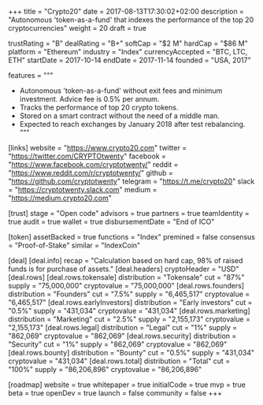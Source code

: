 +++
title = "Crypto20"
date = 2017-08-13T17:30:02+02:00
description = "Autonomous 'token-as-a-fund' that indexes the performance of the top 20 cryptocurrencies"
weight = 20
draft = true

trustRating = "B"
dealRating = "B+"
softCap = "$2 M"
hardCap = "$86 M"
platform = "Ethereum"
industry = "Index"
currencyAccepted = "BTC, LTC, ETH"
startDate = 2017-10-14
endDate = 2017-11-14
founded = "USA, 2017"

features = """
- Autonomous 'token-as-a-fund' without exit fees and minimum investment. Advice fee is 0.5% per annum.
- Tracks the performance of top 20 crypto tokens. 
- Stored on a smart contract without the need of a middle man.
- Expected to reach exchanges by January 2018 after test rebalancing.
"""

[links]
  website = "https://www.crypto20.com"
  twitter = "https://twitter.com/CRYPTOtwenty"
  facebook = "https://www.facebook.com/cryptotwenty/"
  reddit = "https://www.reddit.com/r/cryptotwenty/"
  github = "https://github.com/cryptotwenty"
  telegram = "https://t.me/crypto20"
  slack = "https://cryptotwenty.slack.com"
  medium = "https://medium.crypto20.com"

[trust]
  stage = "Open code"
  advisors = true
  partners = true
  teamIdentity = true
  audit = true
  wallet = true
  disbursementDate = "End of ICO"

[token]
  assetBacked = true
  functions = "Index"
  premined = false
  consensus = "Proof-of-Stake"
  similar = "IndexCoin"

[deal]
  [deal.info]
    recap = "Calculation based on hard cap, 98% of raised funds is for purchase of assets."
  [deal.headers]
    cryptoHeader = "USD"
  [deal.rows]
    [deal.rows.tokensale]
      distribution = "Tokensale"
      cut = "87%"
      supply = "75,000,000"
      cryptovalue = "75,000,000"
    [deal.rows.founders]
      distribution = "Founders"
      cut = "7.5%"
      supply = "6,465,517"
      cryptovalue = "6,465,517"
    [deal.rows.earlyInvestors]
      distribution = "Early investors"
      cut = "0.5%"
      supply = "431,034"
      cryptovalue = "431,034"
    [deal.rows.marketing]
      distribution = "Marketing"
      cut = "2.5%"
      supply = "2,155,173"
      cryptovalue = "2,155,173"
    [deal.rows.legal]
      distribution = "Legal"
      cut = "1%"
      supply = "862,069"
      cryptovalue = "862,069"
    [deal.rows.security]
      distribution = "Security"
      cut = "1%"
      supply = "862,069"
      cryptovalue = "862,069"
    [deal.rows.bounty]
      distribution = "Bounty"
      cut = "0.5%"
      supply = "431,034"
      cryptovalue = "431,034"
    [deal.rows.total]
      distribution = "Total"
      cut = "100%"
      supply = "86,206,896"
      cryptovalue = "86,206,896"

[roadmap]
  website = true
  whitepaper = true
  initialCode = true
  mvp = true
  beta = true
  openDev = true
  launch = false
  community = false
+++
